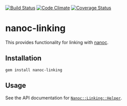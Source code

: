 [![Build Status](https://travis-ci.org/nanoc/nanoc-linking.png)](https://travis-ci.org/nanoc/nanoc-linking)
[![Code Climate](https://codeclimate.com/github/nanoc/nanoc-linking.png)](https://codeclimate.com/github/nanoc/nanoc-linking)
[![Coverage Status](https://coveralls.io/repos/nanoc/nanoc-linking/badge.png?branch=master)](https://coveralls.io/r/nanoc/nanoc-linking)

# nanoc-linking

This provides functionality for linking with [nanoc](http://nanoc.ws).

## Installation

`gem install nanoc-linking`

## Usage

See the API documentation for [`Nanoc::Linking::Helper`](http://www.rubydoc.info/gems/nanoc-linking/Nanoc/Linking/Helper).
